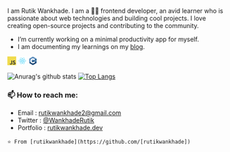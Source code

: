 I am Rutik Wankhade. I am a 👨‍💻 frontend developer, an avid learner who is passionate about web technologies and building cool projects. I love creating open-source projects and contributing to the community.
- I’m currently working on a minimal productivity app for myself. 
- I am documenting my learnings on my [blog](https://blog.rutikwankhade.dev).


<code><img height="20" src="https://raw.githubusercontent.com/github/explore/80688e429a7d4ef2fca1e82350fe8e3517d3494d/topics/javascript/javascript.png"></code>
<code><img height="20" src="https://raw.githubusercontent.com/github/explore/80688e429a7d4ef2fca1e82350fe8e3517d3494d/topics/react/react.png"></code>
<code><img height="20" src="https://raw.githubusercontent.com/github/explore/80688e429a7d4ef2fca1e82350fe8e3517d3494d/topics/cpp/cpp.png"></code>



![Anurag's github stats](https://github-readme-stats.vercel.app/api?username=rutikwankhade&show_icons=true&count_private=true&hide=stars&include_all_commits=true&theme=buefy)
[![Top Langs](https://github-readme-stats.vercel.app/api/top-langs/?username=rutikwankhade&layout=compact)](https://github.com/anuraghazra/github-readme-stats)


### 📫 How to reach me:
- Email : rutikwankhade2@gmail.com
- Twitter : [@WankhadeRutik](https://twitter.com/WankhadeRutik)
- Portfolio : [rutikwankhade.dev](https://rutikwankhade.dev) 

`⭐️ From [rutikwankhade](https://github.com/[rutikwankhade])`